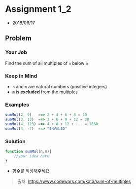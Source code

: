 # Assignment 1_2

* 2018/06/17

## Problem

### Your Job
Find the sum of all multiples of `n` below `m`

### Keep in Mind
* `n` and `m` are natural numbers (positive integers)
* `m` is **excluded** from the multiples

### Examples
```javascript
sumMul(2, 9)   ==> 2 + 4 + 6 + 8 = 20
sumMul(3, 13)  ==> 3 + 6 + 9 + 12 = 30
sumMul(4, 123) ==> 4 + 8 + 12 + ... = 1860
sumMul(4, -7)  ==> "INVALID"
```

### Solution
```javascript
function sumMul(n,m){
    //your idea here
}
```

* 함수를 작성해주세요.

> 출처: https://www.codewars.com/kata/sum-of-multiples